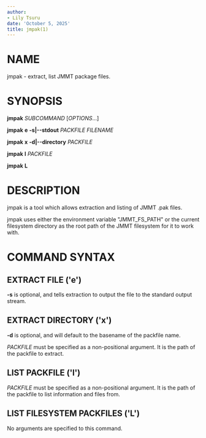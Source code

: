 ```yaml
---
author:
- Lily Tsuru
date: 'October 5, 2025'
title: jmpak(1)
---
```


# NAME

jmpak - extract, list JMMT package files.

# SYNOPSIS

**jmpak** *SUBCOMMAND* [*OPTIONS*...]

**jmpak** **e** **-s|--stdout** *PACKFILE* *FILENAME*

**jmpak** **x** **-d|--directory** *PACKFILE*

**jmpak** **l** *PACKFILE*

**jmpak** **L**

# DESCRIPTION

jmpak is a tool which allows extraction and listing of JMMT .pak files.

jmpak uses either the environment variable "JMMT_FS_PATH" or the current filesystem directory 
as the root path of the JMMT filesystem for it to work with.

# COMMAND SYNTAX

## EXTRACT FILE ('e')

**-s** is optional, and tells extraction to output the file to the standard output stream.

## EXTRACT DIRECTORY ('x')

**-d** is optional, and will default to the basename of the packfile name.

*PACKFILE* must be specified as a non-positional argument. It is the path of the packfile to extract.

## LIST PACKFILE ('l')

*PACKFILE* must be specified as a non-positional argument. It is the path of the packfile to list information and files from.

## LIST FILESYSTEM PACKFILES ('L')

No arguments are specified to this command.

